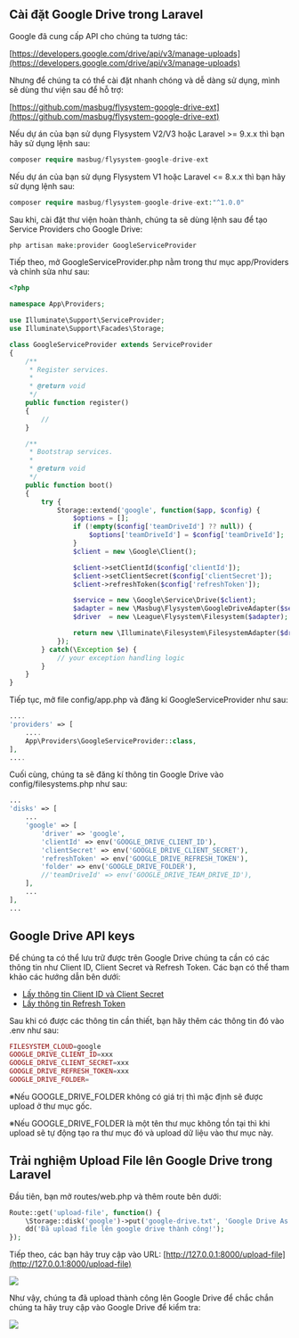 ## Cài đặt Google Drive trong Laravel

Google đã cung cấp API cho chúng ta tương tác:

[https://developers.google.com/drive/api/v3/manage-uploads](https://developers.google.com/drive/api/v3/manage-uploads)

Nhưng để chúng ta có thể cài đặt nhanh chóng và dễ dàng sử dụng, mình sẽ dùng thư viện sau để hỗ trợ:

[https://github.com/masbug/flysystem-google-drive-ext](https://github.com/masbug/flysystem-google-drive-ext)

Nếu dự án của bạn sử dụng Flysystem V2/V3 hoặc Laravel >= 9.x.x thì bạn hãy sử dụng lệnh sau:

```php
composer require masbug/flysystem-google-drive-ext
```

Nếu dự án của bạn sử dụng Flysystem V1 hoặc Laravel <= 8.x.x thì bạn hãy sử dụng lệnh sau:

```php
composer require masbug/flysystem-google-drive-ext:"^1.0.0"
```

Sau khi, cài đặt thư viện hoàn thành, chúng ta sẽ dùng lệnh sau để tạo Service Providers cho Google Drive:

```php
php artisan make:provider GoogleServiceProvider
```

Tiếp theo, mở GoogleServiceProvider.php nằm trong thư mục app/Providers và chỉnh sửa như sau:

```php
<?php

namespace App\Providers;

use Illuminate\Support\ServiceProvider;
use Illuminate\Support\Facades\Storage;

class GoogleServiceProvider extends ServiceProvider
{
    /**
     * Register services.
     *
     * @return void
     */
    public function register()
    {
        //
    }

    /**
     * Bootstrap services.
     *
     * @return void
     */
    public function boot()
    {
        try {
            Storage::extend('google', function($app, $config) {
                $options = [];
                if (!empty($config['teamDriveId'] ?? null)) {
                    $options['teamDriveId'] = $config['teamDriveId'];
                }
                $client = new \Google\Client();

                $client->setClientId($config['clientId']);
                $client->setClientSecret($config['clientSecret']);
                $client->refreshToken($config['refreshToken']);

                $service = new \Google\Service\Drive($client);
                $adapter = new \Masbug\Flysystem\GoogleDriveAdapter($service, $config['folder'] ?? '/', $options);
                $driver  = new \League\Flysystem\Filesystem($adapter);

                return new \Illuminate\Filesystem\FilesystemAdapter($driver, $adapter);
            });
        } catch(\Exception $e) {
            // your exception handling logic
        }
    }
}
```

Tiếp tục, mở file config/app.php và đăng kí GoogleServiceProvider như sau:

```php
....
'providers' => [
    ....
    App\Providers\GoogleServiceProvider::class,
],
....
```

Cuối cùng, chúng ta sẽ đăng kí thông tin Google Drive vào config/filesystems.php như sau:

```php
...
'disks' => [
    ...
    'google' => [
        'driver' => 'google',
        'clientId' => env('GOOGLE_DRIVE_CLIENT_ID'),
        'clientSecret' => env('GOOGLE_DRIVE_CLIENT_SECRET'),
        'refreshToken' => env('GOOGLE_DRIVE_REFRESH_TOKEN'),
        'folder' => env('GOOGLE_DRIVE_FOLDER'),
        //'teamDriveId' => env('GOOGLE_DRIVE_TEAM_DRIVE_ID'),
    ],
    ...
],
...
```

## Google Drive API keys

Để chúng ta có thể lưu trữ được trên Google Drive chúng ta cần có các thông tin như Client ID, Client Secret và Refresh Token. Các bạn có thể tham khảo các hướng dẫn bên dưới:

+ [Lấy thông tin Client ID và Client Secret](https://github.com/manh-dan/document/blob/main/google-drive-as-filesystem-in-laravel.md#l%E1%BA%A5y-th%C3%B4ng-tin-client-id-v%C3%A0-client-secret)
+ [Lấy thông tin Refresh Token](https://github.com/manh-dan/document/blob/main/google-drive-as-filesystem-in-laravel.md#l%E1%BA%A5y-th%C3%B4ng-tin-refresh-token)

Sau khi có được các thông tin cần thiết, bạn hãy thêm các thông tin đó vào .env như sau:

```php
FILESYSTEM_CLOUD=google
GOOGLE_DRIVE_CLIENT_ID=xxx
GOOGLE_DRIVE_CLIENT_SECRET=xxx
GOOGLE_DRIVE_REFRESH_TOKEN=xxx
GOOGLE_DRIVE_FOLDER=
```

※Nếu GOOGLE_DRIVE_FOLDER không có giá trị thì mặc định sẽ được upload ở thư mục gốc.

※Nếu GOOGLE_DRIVE_FOLDER là một tên thư mục không tồn tại thì khi upload sẽ tự động tạo ra thư mục đó và upload dữ liệu vào thư mục này.

## Trải nghiệm Upload File lên Google Drive trong Laravel

Đầu tiên, bạn mở routes/web.php và thêm route bên dưới:

```php
Route::get('upload-file', function() {
    \Storage::disk('google')->put('google-drive.txt', 'Google Drive As Filesystem In Laravel (ManhDanBlogs)');
    dd('Đã upload file lên google drive thành công!');
});
```

Tiếp theo, các bạn hãy truy cập vào URL: [http://127.0.0.1:8000/upload-file](http://127.0.0.1:8000/upload-file)

![](https://manhdandev.com/images/large/google-drive-as-filesystem-in-laravel-2-1646224986.webp)

Như vậy, chúng ta đã upload thành công lên Google Drive để chắc chắn chúng ta hãy truy cập vào Google Drive để kiểm tra:

![](https://manhdandev.com/images/large/google-drive-as-filesystem-in-laravel-1-1646224994.webp)
